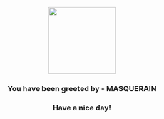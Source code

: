 <p align="center">
            <img src="https://raw.githubusercontent.com/PokeAPI/sprites/master/sprites/pokemon/284.png" width="150" height="150">
          </p>
          <h3 align="center">You have been greeted by - <b>MASQUERAIN</b></h3>
          <h3 align="center">Have a nice day!</h3>
